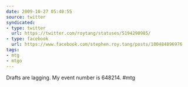 ```yaml
---
date: 2009-10-27 05:40:55
source: twitter
syndicated:
- type: twitter
  url: https://twitter.com/roytang/statuses/5194290985/
- type: facebook
  url: https://www.facebook.com/stephen.roy.tang/posts/180484896976
tags:
- mtg
- mtgo
---
```


Drafts are lagging. My event number is 648214. #mtg